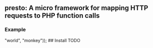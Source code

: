 ## presto: A micro framework for mapping HTTP requests to PHP function calls

### Example

 <?php
 
 // HTTP GET / maps to
 presto_get_index_index();
 
 // HTTP GET /foo maps to
 presto_get_foo_index();
 
 // HTTP GET /foo/bar maps to
 presto_get_foo_bar();
 
 // HTTP GET /foo/bar-bar maps to
 presto_get_foo_barBar();

 // HTTP POST /foo/bar maps to
 presto_post_foo_bar(array(/* post variables */));
 
 // HTTP GET /foo/bar/12345 maps to
 presto_get_foo_bar(array(12345));
 
 // HTTP POST /foo/bar/hello maps to 
 presto_get_foo_bar(array("hello", /* post variables */));
 
 // HTTP GET /foo/bar/hello/world/monkey maps to
 presto_get_foo_bar(array("hello" => "world", "monkey"));

## Install

TODO
 
